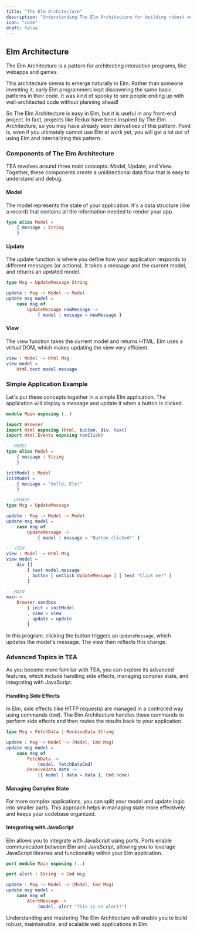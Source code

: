 ```yaml
---
title: "The Elm Architecture"
description: "Understanding The Elm Architecture for building robust web applications."
icon: "code"
draft: false
---
```


## Elm Architecture

The Elm Architecture is a pattern for architecting interactive programs, like webapps and games.

This architecture seems to emerge naturally in Elm. Rather than someone inventing it, early Elm programmers kept discovering the same basic patterns in their code. It was kind of spooky to see people ending up with well-architected code without planning ahead!

So The Elm Architecture is easy in Elm, but it is useful in any front-end project. In fact, projects like Redux have been inspired by The Elm Architecture, so you may have already seen derivatives of this pattern. Point is, even if you ultimately cannot use Elm at work yet, you will get a lot out of using Elm and internalizing this pattern.

### Components of The Elm Architecture

TEA revolves around three main concepts: Model, Update, and View. Together, these components create a unidirectional data flow that is easy to understand and debug.

#### Model

The model represents the state of your application. It's a data structure (like a record) that contains all the information needed to render your app.

```elm
type alias Model = 
    { message : String 
    }
```

#### Update

The update function is where you define how your application responds to different messages (or actions). It takes a message and the current model, and returns an updated model.

```elm
type Msg = UpdateMessage String

update : Msg -> Model -> Model
update msg model =
    case msg of
        UpdateMessage newMessage ->
            { model | message = newMessage }
```

#### View

The view function takes the current model and returns HTML. Elm uses a virtual DOM, which makes updating the view very efficient.

```elm
view : Model -> Html Msg
view model =
    Html.text model.message
```

### Simple Application Example

Let's put these concepts together in a simple Elm application. The application will display a message and update it when a button is clicked.

```elm
module Main exposing (..)

import Browser
import Html exposing (Html, button, div, text)
import Html.Events exposing (onClick)

-- MODEL
type alias Model = 
    { message : String 
    }

initModel : Model
initModel = 
    { message = "Hello, Elm!" 
    }

-- UPDATE
type Msg = UpdateMessage

update : Msg -> Model -> Model
update msg model =
    case msg of
        UpdateMessage ->
            { model | message = "Button clicked!" }

-- VIEW
view : Model -> Html Msg
view model =
    div []
        [ text model.message
        , button [ onClick UpdateMessage ] [ text "Click me!" ]
        ]

-- MAIN
main =
    Browser.sandbox 
        { init = initModel
        , view = view
        , update = update 
        }

```

In this program, clicking the button triggers an `UpdateMessage`, which updates the model's message. The view then reflects this change.

### Advanced Topics in TEA

As you become more familiar with TEA, you can explore its advanced features, which include handling side effects, managing complex state, and integrating with JavaScript.

#### Handling Side Effects

In Elm, side effects (like HTTP requests) are managed in a controlled way using commands (`Cmd`). The Elm Architecture handles these commands to perform side effects and then routes the results back to your application.

```elm
type Msg = FetchData | ReceiveData String

update : Msg -> Model -> (Model, Cmd Msg)
update msg model =
    case msg of
        FetchData ->
            (model, fetchDataCmd)
        ReceiveData data ->
            ({ model | data = data }, Cmd.none)
```

#### Managing Complex State

For more complex applications, you can split your model and update logic into smaller parts. This approach helps in managing state more effectively and keeps your codebase organized.

#### Integrating with JavaScript

Elm allows you to integrate with JavaScript using ports. Ports enable communication between Elm and JavaScript, allowing you to leverage JavaScript libraries and functionality within your Elm application.

```elm
port module Main exposing (..)

port alert : String -> Cmd msg

update : Msg -> Model -> (Model, Cmd Msg)
update msg model =
    case msg of
        AlertMessage ->
            (model, alert "This is an alert!")
```

Understanding and mastering The Elm Architecture will enable you to build robust, maintainable, and scalable web applications in Elm.